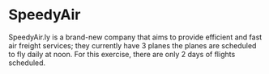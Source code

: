 # SpeedyAir
SpeedyAir.ly is a brand-new company that aims to provide efficient and fast air freight services; they currently have 3 planes the planes are scheduled to fly daily at noon. For this exercise, there are only 2 days of flights scheduled. 
